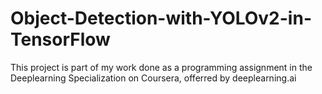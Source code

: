 # Object-Detection-with-YOLOv2-in-TensorFlow

This project is part of my work done as a programming assignment in the Deeplearning Specialization on Coursera, offerred by deeplearning.ai
